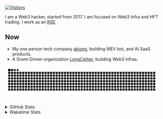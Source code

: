 <!-- markdownlint-disable MD041 MD010 MD033 -->
[![Visitors](https://api.visitorbadge.io/api/daily?path=Akagi201%2FAkagi201&label=Visitors%20Today&countColor=%2337d67a)](https://visitorbadge.io/status?path=Akagi201%2FAkagi201)

I am a Web3 hacker, started from 2017. I am focused on Web3 Infra and HFT trading.
I work as an [RSE](https://us-rse.org/about/what-is-an-rse/).

## Now

* My one person tech company [akjong](https://github.com/akjong), building MEV bot, and AI SaaS products.
* A Grant-Driven organization [LongCipher](https://github.com/longcipher), building Web3 infras.

[![github contribution grid snake animation](https://raw.githubusercontent.com/Akagi201/Akagi201/output/github-contribution-grid-snake.svg#gh-light-mode-only)](https://github.com/Akagi201)

<details>
<summary>GitHub Stats</summary>
  <a href="https://github.com/Akagi201"><img alt="Profile Detail" src="https://raw.githubusercontent.com/Akagi201/Akagi201/master/profile-summary-card-output/dracula/0-profile-details.svg" /></a>
  <a href="https://github.com/Akagi201"><img alt="Github Stats" src="https://raw.githubusercontent.com/Akagi201/Akagi201/master/profile-summary-card-output/dracula/3-stats.svg" /></a>
  <a href="https://github.com/Akagi201"><img alt="Lang By Commits" src="https://raw.githubusercontent.com/Akagi201/Akagi201/master/profile-summary-card-output/dracula/2-most-commit-language.svg" /></a>
</details>

<details>
<summary>Wakatime Stats</summary>
<br>

<!--START_SECTION:waka-->

```txt
From: 15 August 2025 - To: 22 August 2025

Total Time: 48 hrs 11 mins

Other               19 hrs 30 mins  ██████████░░░░░░░░░░░░░░░   40.48 %
sh                  12 hrs 10 mins  ██████▒░░░░░░░░░░░░░░░░░░   25.26 %
TOML                5 hrs 10 mins   ██▓░░░░░░░░░░░░░░░░░░░░░░   10.74 %
Rust                4 hrs 51 mins   ██▓░░░░░░░░░░░░░░░░░░░░░░   10.09 %
Markdown            3 hrs 17 mins   █▓░░░░░░░░░░░░░░░░░░░░░░░   06.83 %
Move                53 mins         ▒░░░░░░░░░░░░░░░░░░░░░░░░   01.85 %
YAML                34 mins         ▒░░░░░░░░░░░░░░░░░░░░░░░░   01.18 %
TypeScript          20 mins         ▒░░░░░░░░░░░░░░░░░░░░░░░░   00.72 %
JavaScript          20 mins         ▒░░░░░░░░░░░░░░░░░░░░░░░░   00.70 %
Makefile            12 mins         ░░░░░░░░░░░░░░░░░░░░░░░░░   00.43 %
```

<!--END_SECTION:waka-->

</details>
